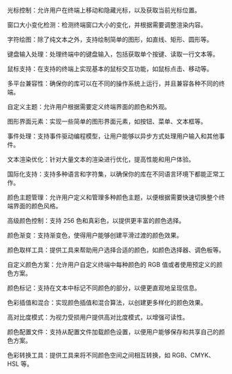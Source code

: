 光标控制：允许用户在终端上移动和隐藏光标，以及获取当前光标位置。

窗口大小变化检测：检测终端窗口大小的变化，并根据需要调整渲染内容。

字符绘图：除了纯文本之外，支持绘制简单的图形，如直线、矩形、圆形等。

键盘输入处理：处理终端中的键盘输入，包括获取单个按键、读取一行文本等。

鼠标支持：在支持的终端上实现基本的鼠标交互功能，如鼠标点击、移动等。

多平台兼容性：确保你的库可以在不同的操作系统上运行，并且兼容各种不同的终端。

自定义主题：允许用户根据需要定义终端界面的颜色和外观。

图形界面元素：实现一些简单的图形界面元素，如按钮、菜单、文本框等。

事件处理：支持事件驱动编程模型，让用户能够以异步方式处理用户输入和其他事件。

文本渲染优化：针对大量文本的渲染进行优化，提高性能和用户体验。

国际化支持：支持多种语言和字符集，以确保你的库在不同语言环境下都能正常工作。

颜色主题管理：允许用户定义和管理多种颜色主题，以便根据需要快速切换整个终端界面的颜色风格。

高级颜色控制：支持 256 色和真彩色，以提供更丰富的颜色选择。

颜色渐变：支持渐变色，使得用户能够创建平滑过渡的颜色效果。

颜色取样工具：提供工具来帮助用户选择合适的颜色，如颜色选择器、调色板等。

自定义颜色方案：允许用户自定义终端中每种颜色的 RGB 值或者使用预定义的颜色方案。

颜色标记：支持在文本中标记不同颜色的部分，以便更直观地呈现信息。

色彩插值和混合：实现颜色插值和混合算法，以创建更多样化的颜色效果。

高对比度模式：为视力受损用户提供高对比度模式，以增强可读性。

颜色配置文件：支持从配置文件加载颜色设置，以便用户能够保存和共享自己的颜色方案。

色彩转换工具：提供工具来将不同颜色空间之间相互转换，如 RGB、CMYK、HSL 等。